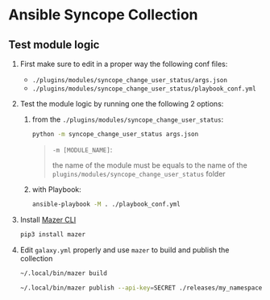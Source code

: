 # Ansible Syncope Collection

## Test module logic

1. First make sure to edit in a proper way the following conf files:
   - `./plugins/modules/syncope_change_user_status/args.json`
   - `./plugins/modules/syncope_change_user_status/playbook_conf.yml` 

1. Test the module logic by running one the following 2 options:
    1. from the `./plugins/modules/syncope_change_user_status`:
       ```sh
       python -m syncope_change_user_status args.json
       ```
       > `-m [MODULE_NAME]`:
       >
       > the name of the module must be equals to the name 
       > of the `plugins/modules/syncope_change_user_status` folder 
     
    2. with Playbook:
       ```sh
       ansible-playbook -M . ./playbook_conf.yml
       ```
 
1. Install [Mazer CLI](https://galaxy.ansible.com/docs/mazer/install.html#latest-stable-release)
    ```sh
    pip3 install mazer
    ```

1. Edit `galaxy.yml` properly and use `mazer` to build and publish the collection
    ```sh
    ~/.local/bin/mazer build
    
    ~/.local/bin/mazer publish --api-key=SECRET ./releases/my_namespace-syncope-1.0.0.tar.gz
    ```
